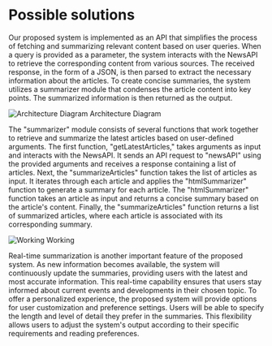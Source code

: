 # Possible solutions

Our proposed system is implemented as an API that simplifies the process of fetching and
summarizing relevant content based on user queries. When a query is provided as a parameter, the
system interacts with the NewsAPI to retrieve the corresponding content from various sources.
The received response, in the form of a JSON, is then parsed to extract the necessary information
about the articles. To create concise summaries, the system utilizes a summarizer module that
condenses the article content into key points. The summarized information is then returned as the
output.

![Architecture Diagram](/images/architecture.png "Architecture Diagram")
Architecture Diagram

The "summarizer" module consists of several functions that work together to retrieve and
summarize the latest articles based on user-defined arguments. The first function,
"getLatestArticles," takes arguments as input and interacts with the NewsAPI. It sends an API
request to "newsAPI" using the provided arguments and receives a response containing a list of articles. Next, the "summarizeArticles" function takes the list of articles as input. It iterates through
each article and applies the "htmlSummarizer" function to generate a summary for each article.
The "htmlSummarizer" function takes an article as input and returns a concise summary based on
the article's content. Finally, the "summarizeArticles" function returns a list of summarized
articles, where each article is associated with its corresponding summary.

![Working](/images/working.png "Working")
Working

Real-time summarization is another important feature of the proposed system. As new
information becomes available, the system will continuously update the summaries, providing
users with the latest and most accurate information. This real-time capability ensures that users
stay informed about current events and developments in their chosen topic. To offer a personalized
experience, the proposed system will provide options for user customization and preference
settings. Users will be able to specify the length and level of detail they prefer in the summaries.
This flexibility allows users to adjust the system's output according to their specific requirements
and reading preferences.
